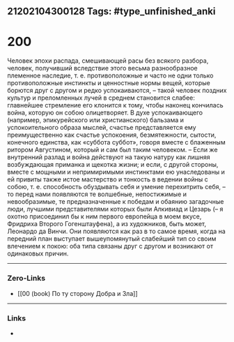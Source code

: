 21202104300128
Tags: #type_unfinished_anki 
---
# 200

Человек эпохи распада, смешивающей расы без всякого разбора, человек, получивший вследствие этого весьма разнообразное племенное наследие, т. е. противоположные и часто не одни только противоположные инстинкты и ценностные нормы вещей, которые борются друг с другом и редко успокаиваются, – такой человек поздних культур и преломленных лучей в среднем становится слабее: главнейшее стремление его клонится к тому, чтобы наконец кончилась война, которую он собою олицетворяет. В духе успокаивающего (например, эпикурейского или христианского) бальзама и успокоительного образа мыслей, счастье представляется ему преимущественно как счастье успокоения, безмятежности, сытости, конечного единства, как «суббота суббот», говоря вместе с блаженным ритором Августином, который и сам был таким человеком. – Если же внутренний разлад и война действуют на такую натуру как лишняя возбуждающая приманка и щекотка жизни; и если, с другой стороны, вместе с мощными и непримиримыми инстинктами ею унаследованы и ей привиты также истое мастерство и тонкость в ведении войны с собою, т. е. способность обуздывать себя и умение перехитрить себя, – то перед нами появляются те волшебные, непостижимые и невообразимые, те предназначенные к победам и обаянию загадочные люди, лучшими представителями которых были Алкивиад и Цезарь (– я охотно присоединил бы к ним первого европейца в моем вкусе, Фридриха Второго Гогенштауфена), а из художников, быть может, Леонардо да Винчи. Они появляются как раз в то самое время, когда на передний план выступает вышеупомянутый слабейший тип со своим влечением к покою: оба типа связаны друг с другом и возникают от одинаковых причин.

---
### Zero-Links
- [[00 (book) По ту сторону Добра и Зла]]
---
### Links
-